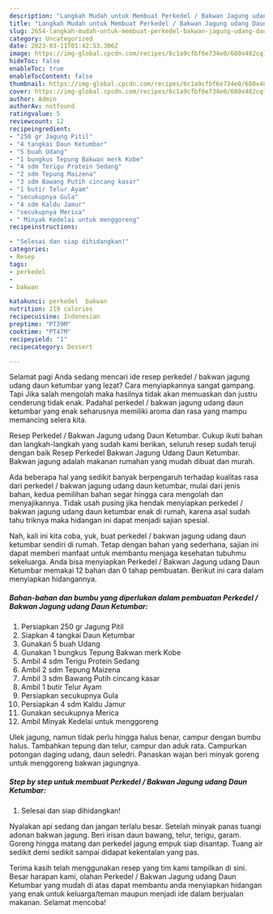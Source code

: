 ```yaml
---
description: "Langkah Mudah untuk Membuat Perkedel / Bakwan Jagung udang Daun Ketumbar, Sempurna"
title: "Langkah Mudah untuk Membuat Perkedel / Bakwan Jagung udang Daun Ketumbar, Sempurna"
slug: 2654-langkah-mudah-untuk-membuat-perkedel-bakwan-jagung-udang-daun-ketumbar-sempurna
category: Uncategorized
date: 2023-03-11T01:42:53.306Z
image: https://img-global.cpcdn.com/recipes/6c1a9cfbf6e734e0/680x482cq70/perkedel-bakwan-jagung-udang-daun-ketumbar-foto-resep-utama.jpg
hideToc: false
enableToc: true
enableTocContent: false
thumbnail: https://img-global.cpcdn.com/recipes/6c1a9cfbf6e734e0/680x482cq70/perkedel-bakwan-jagung-udang-daun-ketumbar-foto-resep-utama.jpg
cover: https://img-global.cpcdn.com/recipes/6c1a9cfbf6e734e0/680x482cq70/perkedel-bakwan-jagung-udang-daun-ketumbar-foto-resep-utama.jpg
author: Admin
authorAv: notfound
ratingvalue: 5
reviewcount: 12
recipeingredient:
- "250 gr Jagung Pitil"
- "4 tangkai Daun Ketumbar"
- "5 buah Udang"
- "1 bungkus Tepung Bakwan merk Kobe"
- "4 sdm Terigu Protein Sedang"
- "2 sdm Tepung Maizena"
- "3 sdm Bawang Putih cincang kasar"
- "1 butir Telur Ayam"
- "secukupnya Gula"
- "4 sdm Kaldu Jamur"
- "secukupnya Merica"
- " Minyak Kedelai untuk menggoreng"
recipeinstructions:

- "Selesai dan siap dihidangkan!"
categories:
- Resep
tags:
- perkedel
- 
- bakwan

katakunci: perkedel  bakwan 
nutrition: 219 calories
recipecuisine: Indonesian
preptime: "PT39M"
cooktime: "PT47M"
recipeyield: "1"
recipecategory: Dessert

---
```



Selamat pagi Anda sedang mencari ide resep perkedel / bakwan jagung udang daun ketumbar yang lezat? Cara menyiapkannya sangat gampang. Tapi Jika salah mengolah maka hasilnya tidak akan memuaskan dan justru cenderung tidak enak. Padahal perkedel / bakwan jagung udang daun ketumbar yang enak seharusnya memiliki aroma dan rasa yang mampu memancing selera kita.


Resep Perkedel / Bakwan Jagung udang Daun Ketumbar. Cukup ikuti bahan dan langkah-langkah yang sudah kami berikan, seluruh resep sudah teruji dengan baik Resep Perkedel Bakwan Jagung Udang Daun Ketumbar. Bakwan jagung adalah makanan rumahan yang mudah dibuat dan murah.

Ada beberapa hal yang sedikit banyak berpengaruh terhadap kualitas rasa dari perkedel / bakwan jagung udang daun ketumbar, mulai dari jenis bahan, kedua pemilihan bahan segar hingga cara mengolah dan menyajikannya. Tidak usah pusing jika hendak menyiapkan perkedel / bakwan jagung udang daun ketumbar enak di rumah, karena asal sudah tahu triknya maka hidangan ini dapat menjadi sajian spesial.


Nah, kali ini kita coba, yuk, buat perkedel / bakwan jagung udang daun ketumbar sendiri di rumah. Tetap dengan bahan yang sederhana, sajian ini dapat memberi manfaat untuk membantu menjaga kesehatan tubuhmu sekeluarga. Anda bisa menyiapkan Perkedel / Bakwan Jagung udang Daun Ketumbar memakai 12 bahan dan 0 tahap pembuatan. Berikut ini cara dalam menyiapkan hidangannya.

<!--inarticleads1-->

##### Bahan-bahan dan bumbu yang diperlukan dalam pembuatan Perkedel / Bakwan Jagung udang Daun Ketumbar:

1. Persiapkan 250 gr Jagung Pitil
1. Siapkan 4 tangkai Daun Ketumbar
1. Gunakan 5 buah Udang
1. Gunakan 1 bungkus Tepung Bakwan merk Kobe
1. Ambil 4 sdm Terigu Protein Sedang
1. Ambil 2 sdm Tepung Maizena
1. Ambil 3 sdm Bawang Putih cincang kasar
1. Ambil 1 butir Telur Ayam
1. Persiapkan secukupnya Gula
1. Persiapkan 4 sdm Kaldu Jamur
1. Gunakan secukupnya Merica
1. Ambil  Minyak Kedelai untuk menggoreng


Ulek jagung, namun tidak perlu hingga halus benar, campur dengan bumbu halus. Tambahkan tepung dan telur, campur dan aduk rata. Campurkan potongan daging udang, daun seledri. Panaskan wajan beri minyak goreng untuk menggoreng bakwan jagungnya. 

<!--inarticleads2-->

##### Step by step untuk membuat Perkedel / Bakwan Jagung udang Daun Ketumbar:


1. Selesai dan siap dihidangkan!

Nyalakan api sedang dan jangan terlalu besar. Setelah minyak panas tuangi adonan bakwan jagung. Beri irisan daun bawang, telur, terigu, garam. Goreng hingga matang dan perkedel jagung empuk siap disantap. Tuang air sedikit demi sedikit sampai didapat kekentalan yang pas. 

Terima kasih telah menggunakan resep yang tim kami tampilkan di sini. Besar harapan kami, olahan Perkedel / Bakwan Jagung udang Daun Ketumbar yang mudah di atas dapat membantu anda menyiapkan hidangan yang enak untuk keluarga/teman maupun menjadi ide dalam berjualan makanan. Selamat mencoba!
